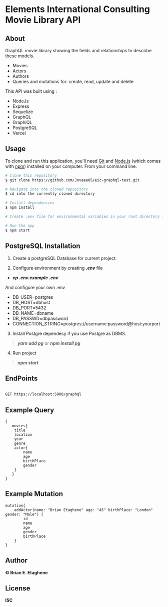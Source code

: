 # Elements International Consulting Movie Library API

## About

GraphQL movie library showing the fields and relationships to describe these models.

- Movies
- Actors
- Authors
- Queries and mutations for: create, read, update and delete

This API was built using :

- NodeJs
- Express
- Sequelize
- GraphQL
- GraphiQL
- PostgreSQL
- Vercel

## Usage

To clone and run this application, you'll need [Git](https://git-scm.com) and [Node.js](https://nodejs.org/en/download/) (which comes with [npm](http://npmjs.com)) installed on your computer. From your command line:

```bash
# Clone this repository
$ git clone https://github.com/Joveee05/eic-graphql-test.git

# Navigate into the cloned repository
$ cd into the currently cloned directory

# Install dependencies
$ npm install

# Create .env file for environmental variables in your root directory like the config.env file and provide the keys

# Run the app
$ npm start

```

## PostgreSQL Installation

1.  Create a postgreSQL Database for current project.

2.  Configure environment by creating **_.env_** file

- **_cp .env.example .env_**

And configure your own .env

- DB_USER=postgres
- DB_HOST=dbhost
- DB_PORT=5432
- DB_NAME=dbname
- DB_PASSWD=dbpassword
- CONNECTION_STRING=postgres://username:password@host:yourport

3.  Install Postgre dependecy if you use Postgre as DBMS.

> **_yarn add pg_** or **_npm install pg_**

4.  Run project

> **_npm start_**

## EndPoints

```bash

GET https://localhost:5000/graphql

```

## Example Query

```
{
   movies{
    title
    location
    year
    genre
    actor{
        name
        age
        birthPlace
        gender
    }
   }
}
```

## Example Mutation

```
mutation{
    addActor(name: "Brian Etaghene" age: "45" birthPlace: "London" gender: "Male") {
        id
        name
        age
        gender
        birthPlace
    }
}
```

## Author

**©️ Brian E. Etaghene**

## License

**ISC**
